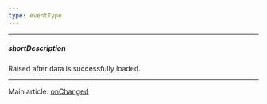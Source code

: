 ```yaml
---
type: eventType
---
```

---
##### shortDescription
Raised after data is successfully loaded.

---
Main article: [onChanged](/api-reference/30%20Data%20Layer/DataSource/1%20Configuration/onChanged.md '/Documentation/ApiReference/Data_Layer/DataSource/Configuration/#onChanged')